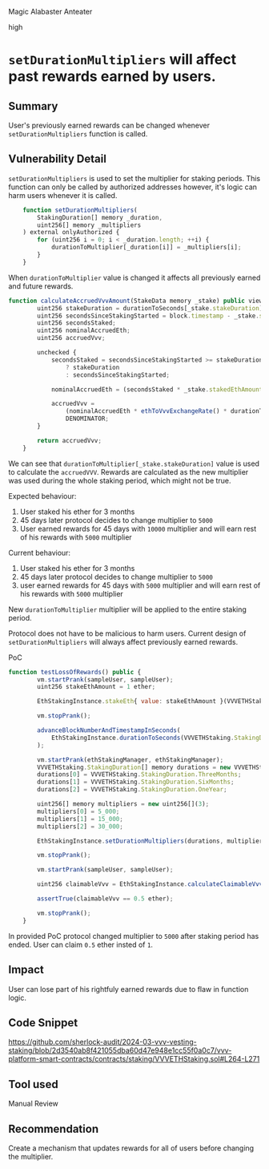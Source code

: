 Magic Alabaster Anteater

high

# `setDurationMultipliers` will affect past rewards earned by users.

## Summary

User's previously earned rewards can be changed whenever `setDurationMultipliers` function is called.

## Vulnerability Detail

`setDurationMultipliers` is used to set the multiplier for staking periods. This function can only be called by authorized addresses however, it's logic can harm users whenever it is called.

```javascript
    function setDurationMultipliers(
        StakingDuration[] memory _duration,
        uint256[] memory _multipliers
    ) external onlyAuthorized {
        for (uint256 i = 0; i < _duration.length; ++i) {
            durationToMultiplier[_duration[i]] = _multipliers[i];
        }
    }
```

When `durationToMultiplier` value is changed it affects all previously earned and future rewards.

```javascript
function calculateAccruedVvvAmount(StakeData memory _stake) public view returns (uint256) {
        uint256 stakeDuration = durationToSeconds[_stake.stakeDuration];
        uint256 secondsSinceStakingStarted = block.timestamp - _stake.stakeStartTimestamp;
        uint256 secondsStaked;
        uint256 nominalAccruedEth;
        uint256 accruedVvv;

        unchecked {
            secondsStaked = secondsSinceStakingStarted >= stakeDuration
                ? stakeDuration
                : secondsSinceStakingStarted;

            nominalAccruedEth = (secondsStaked * _stake.stakedEthAmount) / stakeDuration;

            accruedVvv =
                (nominalAccruedEth * ethToVvvExchangeRate() * durationToMultiplier[_stake.stakeDuration]) /
                DENOMINATOR;
        }

        return accruedVvv;
    }
```

We can see that `durationToMultiplier[_stake.stakeDuration]` value is used to calculate the `accruedVVV`. Rewards are calculated as the new multiplier was used during the whole staking period, which might not be true.

Expected behaviour:
1. User staked his ether for 3 months
2. 45 days later protocol decides to change multiplier to `5000`
3. User earned rewards for 45 days with `10000` multiplier and will earn rest of his rewards with `5000` multiplier

Current behaviour:
1. User staked his ether for 3 months
2. 45 days later protocol decides to change multiplier to `5000`
3. user earned rewards for 45 days with `5000` multiplier and will earn rest of his rewards with `5000` multiplier

New `durationToMultiplier` multiplier will be applied to the entire staking period.

Protocol does not have to be malicious to harm users. Current design of `setDurationMultipliers` will always affect previously earned rewards.

PoC

```javascript
function testLossOfRewards() public {
        vm.startPrank(sampleUser, sampleUser);
        uint256 stakeEthAmount = 1 ether;

        EthStakingInstance.stakeEth{ value: stakeEthAmount }(VVVETHStaking.StakingDuration.ThreeMonths);

        vm.stopPrank();

        advanceBlockNumberAndTimestampInSeconds(
            EthStakingInstance.durationToSeconds(VVVETHStaking.StakingDuration.ThreeMonths) + 1
        );

        vm.startPrank(ethStakingManager, ethStakingManager);
        VVVETHStaking.StakingDuration[] memory durations = new VVVETHStaking.StakingDuration[](3);
        durations[0] = VVVETHStaking.StakingDuration.ThreeMonths;
        durations[1] = VVVETHStaking.StakingDuration.SixMonths;
        durations[2] = VVVETHStaking.StakingDuration.OneYear;

        uint256[] memory multipliers = new uint256[](3);
        multipliers[0] = 5_000;
        multipliers[1] = 15_000;
        multipliers[2] = 30_000;

        EthStakingInstance.setDurationMultipliers(durations, multipliers);

        vm.stopPrank();

        vm.startPrank(sampleUser, sampleUser);

        uint256 claimableVvv = EthStakingInstance.calculateClaimableVvvAmount();

        assertTrue(claimableVvv == 0.5 ether);

        vm.stopPrank();
    }
```

In provided PoC protocol changed multiplier to `5000` after staking period has ended. User can claim `0.5` ether insted of `1`.

## Impact

User can lose part of his rightfuly earned rewards due to flaw in function logic.

## Code Snippet

https://github.com/sherlock-audit/2024-03-vvv-vesting-staking/blob/2d3540ab8f421055dba60d47e948e1cc55f0a0c7/vvv-platform-smart-contracts/contracts/staking/VVVETHStaking.sol#L264-L271

## Tool used

Manual Review

## Recommendation

Create a mechanism that updates rewards for all of users before changing the multiplier.